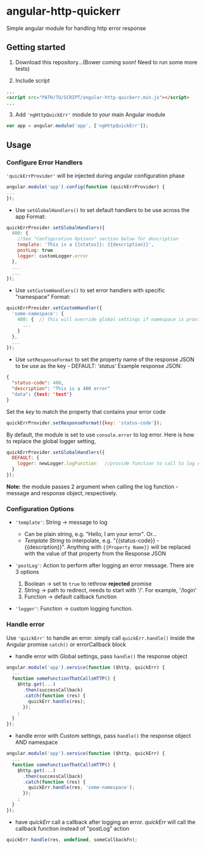 # angular-http-quickerr
Simple angular module for handling http error response

## Getting started

1) Download this repository...(Bower coming soon! Need to run some more tests)

2) Include script
```html
...
<script src="PATH/TO/SCRIPT/angular-http-quickerr.min.js"></script>
...
```

3) Add `'ngHttpQuickErr'` module to your main Angular module
```javascript
var app = angular.module('app', ['ngHttpQuickErr']);
```


## Usage
### Configure Error Handlers

`'quickErrProvider'` will be injected during angular configuration phase
```javascript
angular.module('app').config(function (quickErrProvider) {
...
});
```

- Use `setGlobalHandlers()` to set default handlers to be use across the app
  Format:
```javascript
quickErrProvider.setGlobalHandlers({
  400: {
    //See "Configuration Options" section below for description
    template: 'This is a {{status}}: {{description}}',
    postLog: true
    logger: customLogger.error
  },
  ...
  ...
});
```

- Use `setCustomHandlers()` to set error handlers with specific "namespace"
  Format:
```javascript
quickErrProvider.setCustomHandler({
  'some-namespace': {
    400: {  // This will override global settings if namespace is provided during error handling
      ...
    }
  },
  ...
});
```

- Use `setResponseFormat` to set the property name of the response JSON to be use as the key - DEFAULT: *'status'*
  Example response JSON:
```json
{
  "status-code": 400,
  "description": "This is a 400 error"
  "data": {test: 'test'}
}
```
  Set the *key* to match the property that contains your error code
```javascript
quickErrProvider.setResponseFormat({key: 'status-code'});
```

By default, the module is set to use `console.error` to log error. Here is how to replace the global logger setting,
```javascript
quickErrProvider.setGlobalHandlers({
  DEFAULT: {
    logger: newLogger.logFunction   //provide function to call to log error
  }
});
```
**Note:** the module passes 2 argument when calling the log function - message and response object, respectively.


### Configuration Options

- `'template'`: String -> message to log
  - Can be plain string, e.g. "Hello, I am your error". Or...
  - *Template String* to interpolate, e.g. "{{status-code}} - {{description}}". Anything with `{{Property Name}}` will be replaced with the value of that property from the Response JSON
  
- `'postLog'`: Action to perform after logging an error message. There are 3 options
  1. Boolean -> set to `true` to rethrow **rejected** promise
  2. String -> path to redirect, needs to start with '/'. For example, '/login'
  3. Function -> default callback function

- `'logger'`: Function -> custom logging function.


### Handle error

Use `'quickErr'` to handle an error. simply call `quickErr.handle()` inside the Angular promise `catch()` or errorCallback block

- handle error with Global settings, pass `handle()` the response object
```javascript
angular.module('app').service(function ($http, quickErr) {
  ...
  function someFunctionThatCallsHTTP() {
    $http.get(...)
      .then(successCallback)
      .catch(function (res) {
        quickErr.handle(res);
      });
    ;
  }
});
```

- handle error with Custom settings, pass `handle()` the response object AND namespace
```javascript
angular.module('app').service(function ($http, quickErr) {
  ...
  function someFunctionThatCallsHTTP() {
    $http.get(...)
      .then(successCallback)
      .catch(function (res) {
        quickErr.handle(res, 'some-namespace');
      });
    ;
  }
});
```

- have *quickErr* call a callback after logging an error. *quickErr* will call the callback function instead of "postLog" action
```javascript
quickErr.handle(res, undefined, someCallbackFn);
```

